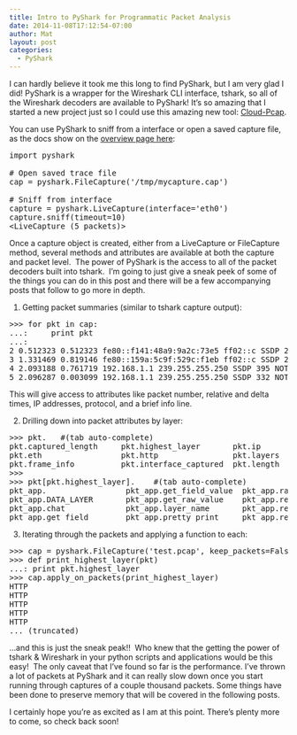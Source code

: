 ```yaml
---
title: Intro to PyShark for Programmatic Packet Analysis
date: 2014-11-08T17:12:54-07:00
author: Mat
layout: post
categories:
  - PyShark
---
```


I can hardly believe it took me this long to find PyShark, but I am very glad I did! PyShark is a wrapper for the Wireshark CLI interface, tshark, so all of the Wireshark decoders are available to PyShark! It&#8217;s so amazing that I started a new project just so I could use this amazing new tool: <a title="Cloud-Pcap" href="https://github.com/thepacketgeek/cloud-pcap" target="_blank">Cloud-Pcap</a>.

You can use PyShark to sniff from a interface or open a saved capture file, as the docs show on the <a title="PyShark" href="http://kiminewt.github.io/pyshark/" target="_blank">overview page here</a>:

<pre class="lang:default decode:true  ">import pyshark

# Open saved trace file 
cap = pyshark.FileCapture('/tmp/mycapture.cap')

# Sniff from interface
capture = pyshark.LiveCapture(interface='eth0')
capture.sniff(timeout=10)
&lt;LiveCapture (5 packets)&gt;</pre>

<!--more-->

Once a capture object is created, either from a LiveCapture or FileCapture method, several methods and attributes are available at both the capture and packet level.  The power of PyShark is the access to all of the packet decoders built into tshark.  I&#8217;m going to just give a sneak peek of some of the things you can do in this post and there will be a few accompanying posts that follow to go more in depth.

1. Getting packet summaries (similar to tshark capture output):

<pre class="lang:default decode:true ">&gt;&gt;&gt; for pkt in cap:
...:     print pkt
...:
2 0.512323 0.512323 fe80::f141:48a9:9a2c:73e5 ff02::c SSDP 208 M-SEARCH * HTTP/
3 1.331469 0.819146 fe80::159a:5c9f:529c:f1eb ff02::c SSDP 208 M-SEARCH * HTTP/
4 2.093188 0.761719 192.168.1.1 239.255.255.250 SSDP 395 NOTIFY * HTTP/1.  0x0000 (0)
5 2.096287 0.003099 192.168.1.1 239.255.255.250 SSDP 332 NOTIFY * HTTP/1.  0x0000 (0)
</pre>

This will give access to attributes like packet number, relative and delta times, IP addresses, protocol, and a brief info line.

2. Drilling down into packet attributes by layer:

<pre class="lang:default decode:true">&gt;&gt;&gt; pkt.   #(tab auto-complete)
pkt.captured_length     pkt.highest_layer       pkt.ip                  pkt.pretty_print        pkt.transport_layer
pkt.eth                 pkt.http                pkt.layers              pkt.sniff_time          pkt.udp
pkt.frame_info          pkt.interface_captured  pkt.length              pkt.sniff_timestamp
&gt;&gt;&gt;
&gt;&gt;&gt; pkt[pkt.highest_layer].    #(tab auto-complete)
pkt_app.                 pkt_app.get_field_value  pkt_app.raw_mode         pkt_app.request_version
pkt_app.DATA_LAYER       pkt_app.get_raw_value    pkt_app.request
pkt_app.chat             pkt_app.layer_name       pkt_app.request_method
pkt_app.get_field        pkt_app.pretty_print     pkt_app.request_uri</pre>

3. Iterating through the packets and applying a function to each:

<pre class="lang:default decode:true">&gt;&gt;&gt; cap = pyshark.FileCapture('test.pcap', keep_packets=False)
&gt;&gt;&gt; def print_highest_layer(pkt)
...: print pkt.highest_layer
&gt;&gt;&gt; cap.apply_on_packets(print_highest_layer)
HTTP
HTTP
HTTP
HTTP
HTTP
... (truncated)</pre>

&#8230;and this is just the sneak peak!!  Who knew that the getting the power of tshark & Wireshark in your python scripts and applications would be this easy!  The only caveat that I&#8217;ve found so far is the performance. I&#8217;ve thrown a lot of packets at PyShark and it can really slow down once you start running through captures of a couple thousand packets. Some things have been done to preserve memory that will be covered in the following posts.

I certainly hope you&#8217;re as excited as I am at this point. There&#8217;s plenty more to come, so check back soon!
